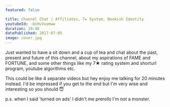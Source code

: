 ```yaml
---
featured: false

title: Channel Chat | Affiliates, 7★ System, Bookish Identity
youtubeId: -QsHvVuomww
duration: 19:46
datePublished: 2017-07-05
image: cover.jpg
---
```


Just wanted to have a sit down and a cup of tea and chat about the past, present and future of this channel, about my aspirations of FAME and FORTUNE, and some other things like my 7★ rating system and shorturl program, youtube algorithms etc.

This could be like 4 separate videos but hey enjoy me talking for 20 minutes instead. I'd be impressed if you get to the end but I'm very wise and interesting so you should 😇

p.s. when I said 'turned on ads' I didn't me prerolls I'm not a monster.
